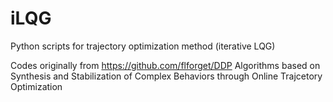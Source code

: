 # iLQG
Python scripts for trajectory optimization method (iterative LQG)


Codes originally from https://github.com/flforget/DDP
Algorithms based on Synthesis and Stabilization of Complex Behaviors through Online Trajcetory Optimization
